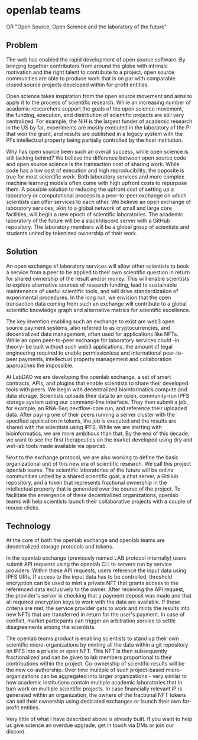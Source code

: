 # openlab teams
OR "Open Source, Open Science and the laboratory of the future"

## Problem
The web has enabled the rapid development of open source software. By bringing together contributors from around the globe with intrinsic motivation and the right talent to contribute to a project, open source communities are able to produce work that is on par with comparable closed source projects developed within for-profit entities. 

Open science takes inspiration from the open source movement and aims to apply it to the process of scientific research. While an increasing number of academic researchers support the goals of the open science movement, the funding, execution, and distribution of scientific projects are still very centralized. For example, the NIH is the largest funder of academic research in the US by far, experiments are mostly executed in the laboratory of the PI that won the grant, and results are published in a legacy system with the PI's intellectual property being partially controlled by the host institution.

Why has open source been such an overall success, while open science is still lacking behind? We believe the difference between open source code and open source science is the transaction cost of sharing work. While code has a low cost of execution and high reproducibility, the opposite is true for most scientific work. Both laboratory services and more complex machine learning models often come with high upfront costs to repurpose them. A possible solution to reducing the upfront cost of setting up a laboratory or computational process is a peer-to-peer exchange on which scientists can offer services to each other. We believe an open exchange of laboratory services, akin to a global network of small and large core facilities, will begin a new epoch of scientific laboratories. The academic laboratory of the future will be a slack/discord server with a GitHub repository. The laboratory members will be a global group of scientists and students united by tokenized ownership of their work.

## Solution
An open exchange of laboratory services will allow other scientists to book a service from a peer to be applied to their own scientific question in return for shared ownership of the result and/or money. This will enable scientists to explore alternative sources of research funding, lead to sustainable maintenance of useful scientific tools, and will drive standardization of experimental procedures. In the long run, we envision that the open transaction data coming from such an exchange will contribute to a global scientific knowledge graph and alternative metrics for scientific excellence.

The key invention enabling such an exchange to exist are web3 open source payment systems, also referred to as cryptocurrencies, and decentralized data management, often used for applications like NFTs. While an open peer-to-peer exchange for laboratory services could -in theory- be built without such web3 applications, the amount of legal engineering required to enable permissionless and international peer-to-peer payments, intellectual property management and collaboration approaches the impossible.

At LabDAO we are developing the openlab exchange, a set of smart contracts, APIs, and plugins that enable scientists to share their developed tools with peers. We begin with decentralized bioinformatics compute and data storage. Scientists uploads their data to an open, community-run IPFS storage system using our command-line interface. They then submit a job, for example, an RNA-Seq nextflow-core run, and reference their uploaded data. After paying one of their peers running a server cluster with the specified application in tokens, the job is executed and the results are shared with the scientists using IPFS. While we are starting with bioinformatics, we are more ambitious than that. By the end of this decade, we want to see the first therapeutics on the market developed using dry and wet-lab tools made available via openlab.

Next to the exchange protocol, we are also working to define the basic organizational unit of this new era of scientific research. We call this project openlab teams. The scientific laboratories of the future will be online communities united by a shared scientific goal, a chat server, a GitHub repository, and a token that represents fractional ownership in the intellectual property that is generated over the course of the project. To facilitate the emergence of these decentralized organizations, openlab teams will help scientists launch their collaborative projects with a couple of mouse clicks.

## Technology
At the core of both the openlab exchange and openlab teams are decentralized storage protocols and tokens.

In the openlab exchange (previously named LAB protocol internally) users submit API requests using the openlab CLI to servers run by service providers. Within these API requests, users reference the input data using IPFS URIs. If access to the input data has to be controlled, threshold encryption can be used to mint a private NFT that grants access to the referenced data exclusively to the owner. After receiving the API request, the provider's server is checking that a payment deposit was made and that all required encryption keys to work with the data are available. If these criteria are met, the service provider gets to work and mints the results into new NFTs that are transferred in return for the user's payment. In case of conflict, market particpants can trigger an arbitration service to settle disagreements among the scientists.

The openlab teams product is enabling scientists to stand up their own scientific micro-organizations by minting all the data within a git repository on IPFS into a private or open NFT. This NFT is then subsequently fractionalized and can be given to lab members proportional to their contributions within the project. Co-ownership of scientific results will be the new co-authorship. Over time multiple of such project-based micro-organizations can be aggregated into larger organizations - very similar to how academic institutions contain multiple academic laboratories that in turn work on multiple scientific projects. In case financially relevant IP is generated within an organization, the owners of the fractional NFT tokens can sell their ownership using dedicated exchanges or launch their own for-profit entities.

Very little of what I have described above is already built. If you want to help us give science an overdue upgrade, get in touch via DMs or join our discord.
